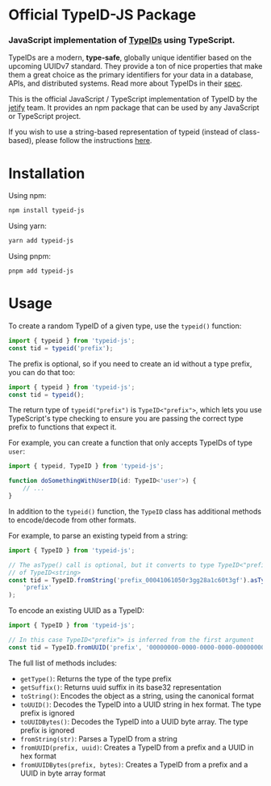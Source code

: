 # Official TypeID-JS Package

### JavaScript implementation of [TypeIDs](https://github.com/jetify-com/typeid) using TypeScript.

TypeIDs are a modern, **type-safe**, globally unique identifier based on the upcoming
UUIDv7 standard. They provide a ton of nice properties that make them a great choice
as the primary identifiers for your data in a database, APIs, and distributed systems.
Read more about TypeIDs in their [spec](https://github.com/jetify-com/typeid).

This is the official JavaScript / TypeScript implementation of TypeID by the
[jetify](https://www.jetify.com) team. It provides an npm package that can be used by
any JavaScript or TypeScript project.

If you wish to use a string-based representation of typeid (instead of class-based), please follow the instructions [here](src/unboxed/README.md).

# Installation

Using npm:

```bash
npm install typeid-js
```

Using yarn:

```bash
yarn add typeid-js
```

Using pnpm:

```bash
pnpm add typeid-js
```

# Usage

To create a random TypeID of a given type, use the `typeid()` function:

```typescript
import { typeid } from 'typeid-js';
const tid = typeid('prefix');
```

The prefix is optional, so if you need to create an id without a type prefix, you
can do that too:

```typescript
import { typeid } from 'typeid-js';
const tid = typeid();
```

The return type of `typeid("prefix")` is `TypeID<"prefix">`, which lets you use
TypeScript's type checking to ensure you are passing the correct type prefix to
functions that expect it.

For example, you can create a function that only accepts TypeIDs of type `user`:

```typescript
import { typeid, TypeID } from 'typeid-js';

function doSomethingWithUserID(id: TypeID<'user'>) {
    // ...
}
```

In addition to the `typeid()` function, the `TypeID` class has additional methods
to encode/decode from other formats.

For example, to parse an existing typeid from a string:

```typescript
import { TypeID } from 'typeid-js';

// The asType() call is optional, but it converts to type TypeID<"prefix"> instead
// of TypeID<string>
const tid = TypeID.fromString('prefix_00041061050r3gg28a1c60t3gf').asType(
    'prefix'
);
```

To encode an existing UUID as a TypeID:

```typescript
import { TypeID } from 'typeid-js';

// In this case TypeID<"prefix"> is inferred from the first argument
const tid = TypeID.fromUUID('prefix', '00000000-0000-0000-0000-000000000000');
```

The full list of methods includes:

-   `getType()`: Returns the type of the type prefix
-   `getSuffix()`: Returns uuid suffix in its base32 representation
-   `toString()`: Encodes the object as a string, using the canonical format
-   `toUUID()`: Decodes the TypeID into a UUID string in hex format. The type prefix is ignored
-   `toUUIDBytes()`: Decodes the TypeID into a UUID byte array. The type prefix is ignored
-   `fromString(str)`: Parses a TypeID from a string
-   `fromUUID(prefix, uuid)`: Creates a TypeID from a prefix and a UUID in hex format
-   `fromUUIDBytes(prefix, bytes)`: Creates a TypeID from a prefix and a UUID in byte array format
